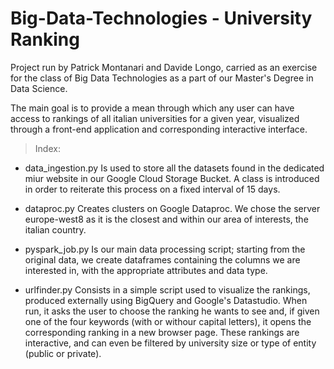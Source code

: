 # Big-Data-Technologies - University Ranking

Project run by Patrick Montanari and Davide Longo, carried as an exercise for the class of Big Data Technologies as a part of our Master's Degree in Data Science.

The main goal is to provide a mean through which any user can have access to rankings of all italian universities for a given year, visualized through a front-end application and corresponding interactive interface.

> Index:

- data_ingestion.py
Is used to store all the datasets found in the dedicated miur website in our Google Cloud Storage Bucket. 
A class is introduced in order to reiterate this process on a fixed interval of 15 days.

- dataproc.py
Creates clusters on Google Dataproc. We chose the server europe-west8 as it is the closest and within our area of interests, the italian country.


- pyspark_job.py
Is our main data processing script; starting from the original data, we create dataframes containing the columns we are interested in, with the appropriate attributes and data type.

- urlfinder.py 
Consists in a simple script used to visualize the rankings, produced externally using BigQuery and Google's Datastudio. 
When run, it asks the user to choose the ranking he wants to see and, if given one of the four keywords (with or withour capital letters), it opens the corresponding ranking in a new browser page. These rankings are interactive, and can even be filtered by university size or type of entity (public or private).
